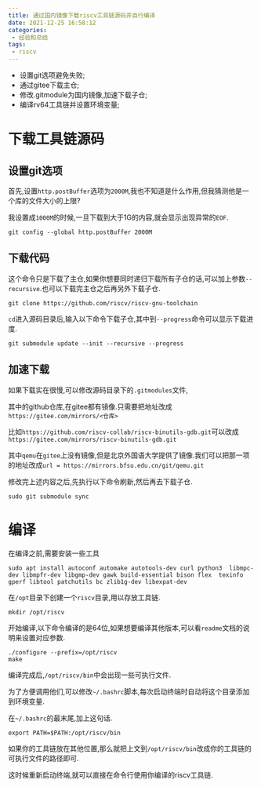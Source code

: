 ```yaml
---
title: 通过国内镜像下载riscv工具链源码并自行编译
date: 2021-12-25 16:58:12
categories:
 - 经验和总结
tags:
 - riscv
---
```


* 设置git选项避免失败;
* 通过gitee下载主仓;
* 修改.gitmodule为国内镜像,加速下载子仓;
* 编译rv64工具链并设置环境变量;

<!-- more -->

# 下载工具链源码

## 设置git选项

首先,设置`http.postBuffer`选项为`2000M`,我也不知道是什么作用,但我猜测他是一个库的文件大小的上限?

我设置成`1000M`的时候,一旦下载到大于1G的内容,就会显示出现异常的`EOF`.

```shell
git config --global http.postBuffer 2000M
```

## 下载代码

这个命令只是下载了主仓,如果你想要同时递归下载所有子仓的话,可以加上参数`--recursive`.也可以下载完主仓之后再另外下载子仓.

```shell
git clone https://github.com/riscv/riscv-gnu-toolchain
```

`cd`进入源码目录后,输入以下命令下载子仓,其中到`--progress`命令可以显示下载进度.

```shell
git submodule update --init --recursive --progress
```

## 加速下载

如果下载实在很慢,可以修改源码目录下的`.gitmodules`文件,

其中的github仓库,在gitee都有镜像.只需要把地址改成`https://gitee.com/mirrors/<仓库>`

比如`https://github.com/riscv-collab/riscv-binutils-gdb.git`可以改成`https://gitee.com/mirrors/riscv-binutils-gdb.git`

其中`qemu`在`gitee`上没有镜像,但是北京外国语大学提供了镜像.我们可以把那一项的地址改成`url = https://mirrors.bfsu.edu.cn/git/qemu.git`

修改完上述内容之后,先执行以下命令刷新,然后再去下载子仓.

```shell
sudo git submodule sync
```

# 编译

在编译之前,需要安装一些工具

```shell
sudo apt install autoconf automake autotools-dev curl python3  libmpc-dev libmpfr-dev libgmp-dev gawk build-essential bison flex  texinfo gperf libtool patchutils bc zlib1g-dev libexpat-dev
```

在`/opt`目录下创建一个`riscv`目录,用以存放工具链.

```shell
mkdir /opt/riscv
```

开始编译,以下命令编译的是64位,如果想要编译其他版本,可以看`readme`文档的说明来设置对应参数.

```shell
./configure --prefix=/opt/riscv
make 
```

编译完成后,`/opt/riscv/bin`中会出现一些可执行文件.

为了方便调用他们,可以修改`~/.bashrc`脚本,每次启动终端时自动将这个目录添加到环境变量.

在`~/.bashrc`的最末尾,加上这句话.

```shell
export PATH=$PATH:/opt/riscv/bin
```

如果你的工具链放在其他位置,那么就把上文到`/opt/riscv/bin`改成你的工具链的可执行文件的路径即可.

这时候重新启动终端,就可以直接在命令行使用你编译的riscv工具链.